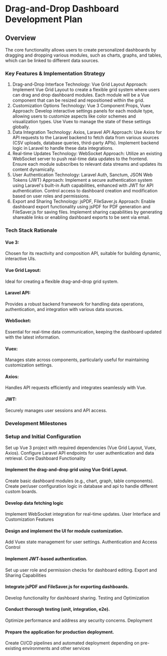 # Drag-and-Drop Dashboard Development Plan
## Overview
The core functionality allows users to create personalized dashboards by dragging and dropping various modules, 
such as charts, graphs, and tables, which can be linked to different data sources.

### Key Features & Implementation Strategy
1. Drag-and-Drop Interface
   Technology: Vue Grid Layout
   Approach: Implement Vue Grid Layout to create a flexible grid system where users can drag and drop dashboard modules. Each module will be a Vue component that can be resized and repositioned within the grid.
2. Customization Options
   Technology: Vue 3 Component Props, Vuex
   Approach: Develop interactive settings panels for each module type, allowing users to customize aspects like color schemes and visualization types. Use Vuex to manage the state of these settings globally.
3. Data Integration
   Technology: Axios, Laravel API
   Approach: Use Axios for API requests to the Laravel backend to fetch data from various sources (CSV uploads, database queries, third-party APIs). Implement backend logic in Laravel to handle these data integrations.
4. Real-time Updates
   Technology: WebSocket
   Approach: Utilize an existing WebSocket server to push real-time data updates to the frontend. Ensure each module subscribes to relevant data streams and updates its content dynamically.
5. User Authentication
   Technology: Laravel Auth, Sanctum, JSON Web Tokens (JWT)
   Approach: Implement a secure authentication system using Laravel's built-in Auth capabilities, enhanced with JWT for API authentication. Control access to dashboard creation and modification based on user roles and permissions.
6. Export and Sharing
   Technology: jsPDF, FileSaver.js
   Approach: Enable dashboard export functionality using jsPDF for PDF generation and FileSaver.js for saving files. Implement sharing capabilities by generating shareable links or enabling dashboard exports to be sent via email.

### Tech Stack Rationale
#### Vue 3:
Chosen for its reactivity and composition API, suitable for building dynamic, interactive UIs.
#### Vue Grid Layout: 
Ideal for creating a flexible drag-and-drop grid system.
#### Laravel API:
Provides a robust backend framework for handling data operations, authentication, and integration with various data sources.
#### WebSocket:
Essential for real-time data communication, keeping the dashboard updated with the latest information.
#### Vuex:
Manages state across components, particularly useful for maintaining customization settings.
#### Axios:
Handles API requests efficiently and integrates seamlessly with Vue.
#### JWT:
Securely manages user sessions and API access.
 
### Development Milestones
### Setup and Initial Configuration
Set up Vue 3 project with required dependencies (Vue Grid Layout, Vuex, Axios).
Configure Laravel API endpoints for user authentication and data retrieval.
Core Dashboard Functionality

#### Implement the drag-and-drop grid using Vue Grid Layout.
Create basic dashboard modules (e.g., chart, graph, table components).
Create per/user configuration logic in database and api to handle different custom boards.

#### Develop data fetching logic
Implement WebSocket integration for real-time updates.
User Interface and Customization Features

#### Design and implement the UI for module customization.
Add Vuex state management for user settings.
Authentication and Access Control

#### Implement JWT-based authentication.
Set up user role and permission checks for dashboard editing.
Export and Sharing Capabilities

#### Integrate jsPDF and FileSaver.js for exporting dashboards.
Develop functionality for dashboard sharing.
Testing and Optimization

#### Conduct thorough testing (unit, integration, e2e).
Optimize performance and address any security concerns.
Deployment

#### Prepare the application for production deployment.
Create CI/CD pipelines and automated deployment depending on pre-existing environments and other services
